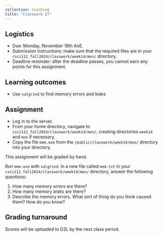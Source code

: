 ```yaml
---
collection: teaching
title: "Classwork 27"
---
```


## Logistics
* Due: Monday, November 18th AoE.
* Submission instructions: make sure that the required files are in your
	`csci112_fall2024/classwork/week14/mon/` directory.
* Deadline reminder: after the deadline passes, you cannot earn any points for
	this assignment.

## Learning outcomes
* Use `valgrind` to find memory errors and leaks

## Assignment

* Log in to the server.
* From your home directory, navigate to `csci112_fall2024/classwork/week14/mon/`, creating directories `week14`
and `mon` if necessary.
* Copy the file `mem.exe` from the `/public/classwork/week14/mon/` directory into your directory.

This assignment will be graded by hand.

Run `mem.exe` with `valgrind`. In a new file called `mem.txt` in your `csci112_fall2024/classwork/week14/mon/` directory, answer the following questions:

1. How many memory *errors* are there?
2. How many memory *leaks* are there?
3. Describe the memory errors. What sort of thing do you think caused them? How
   do you know?


## Grading turnaround

Scores will be uploaded to D2L by the next class period.
